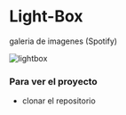 # Light-Box
galeria de imagenes (Spotify)

![lightbox](https://user-images.githubusercontent.com/15077902/49893180-361c4b80-fe21-11e8-8424-5aee16ccfc5f.gif)

### Para ver el proyecto
* clonar el repositorio
